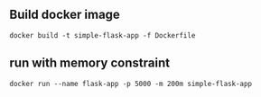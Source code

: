 ## Build docker image

``` 
docker build -t simple-flask-app -f Dockerfile
```

## run with memory constraint
``` 
docker run --name flask-app -p 5000 -m 200m simple-flask-app
```